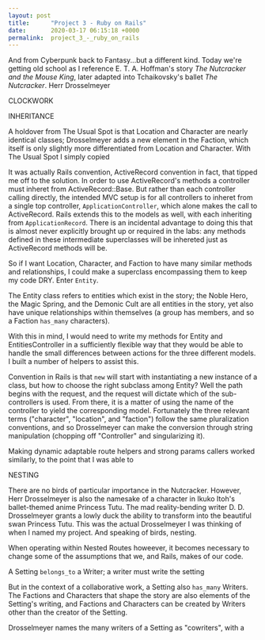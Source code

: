 ```yaml
---
layout: post
title:      "Project 3 - Ruby on Rails"
date:       2020-03-17 06:15:18 +0000
permalink:  project_3_-_ruby_on_rails
---
```



And from Cyberpunk back to Fantasy...but a different kind. Today we're getting old school as I reference E. T. A. Hoffman's story *The Nutcracker and the Mouse King*, later adapted into Tchaikovsky's ballet *The Nutcracker*. Herr Drosselmeyer 


CLOCKWORK

INHERITANCE

A holdover from The Usual Spot is that Location and Character are nearly identical classes; Drosselmeyer adds a new element in the Faction, which itself is only slightly more differentiated from Location and Character. With The Usual Spot I simply copied

It was actually Rails convention, ActiveRecord convention in fact, that tipped me off to the solution. In order to use ActiveRecord's methods a controller must inheret from ActiveRecord::Base. But rather than each controller calling directly, the intended MVC setup is for all controllers to inheret from a single top controller, `ApplicationController`, which alone makes the call to ActiveRecord. Rails extends this to the models as well, with each inheriting from `ApplicationRecord`. There is an incidental advantage to doing this that is almost never explicitly brought up or required in the labs: any methods defined in these intermediate superclasses will be inhereted just as ActiveRecord methods will be.

So if I want Location, Character, and Faction to have many similar methods and relationships, I could make a superclass encompassing them to keep my code DRY. Enter `Entity`.

The Entity class refers to entities which exist in the story; the Noble Hero, the Magic Spring, and the Demonic Cult are all entities in the story, yet also have unique relationships within themselves (a group has members, and so a Faction `has_many` characters). 

With this in mind, I would need to write my methods for Entity and EntitiesController in a sufficiently flexible way that they would be able to handle the small differences between actions for the three different models. I built a number of helpers to assist this.

Convention in Rails is that `new` will start with instantiating a new instance of a class, but how to choose the right subclass among Entity? Well the path begins with the request, and the request will dictate which of the sub-controllers is used. From there, it is a matter of using the name of the controller to yield the corresponding model. Fortunately the three relevant terms ("character", "location", and "faction") follow the same pluralization conventions, and so Drosselmeyer can make the conversion through string manipulation (chopping off "Controller" and singularizing it).

Making dynamic adaptable route helpers and strong params callers worked similarly, to the point that I was able to 

NESTING

There are no birds of particular importance in the Nutcracker. However, Herr Drosselmeyer is also the namesake of a character in Ikuko Itoh's ballet-themed anime Princess Tutu. The mad reality-bending writer D. D. Drosselmeyer grants a lowly duck the ability to transform into the beautiful swan Princess Tutu. This was the actual Drosselmeyer I was thinking of when I named my project. And speaking of birds, nesting.

When operating within Nested Routes howeever, it becomes necessary to change some of the assumptions that we, and Rails, makes of our code.



A Setting `belongs_to` a Writer; a writer must write the setting 

But in the context of a collaborative work, a Setting also `has_many` Writers. The Factions and Characters that shape the story are also elements of the Setting's writing, and Factions and Characters can be created by Writers other than the creator of the Setting.

Drosselmeyer names the many writers of a Setting as "cowriters", with a


